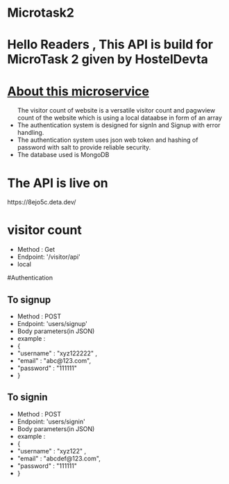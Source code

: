 # Microtask2
# Hello Readers , This API is build  for MicroTask 2 given by HostelDevta
# <u>About this microservice</u>
<ul >
<li style="list-style: none">The visitor count of website is a versatile visitor count and pagwview count of the website which is using a local dataabse in form of an array</li>
<li>The authentication system is designed for signIn and Signup with error handling.</li>
<li>The authentication system uses json web token and  hashing of password with salt to provide reliable security.</li>
<li>The database used is MongoDB</li>
</ul>

# The API is live on  
<p>https://8ejo5c.deta.dev/</p>

# visitor count
<ul >
<li>Method : Get</li>
<li>Endpoint: '/visitor/api'</li>
<li>local</li>
</ul>

#Authentication

<h2>To signup</h2>
<ul >
<li>Method : POST</li>
<li>Endpoint: 'users/signup'</li>
<li>Body parameters(in JSON)</li>
<li>example : </li>
<li>{</li>
<li> "username" : "xyz122222" ,</li>
<li> "email" :  "abc@123.com", </li>
<li>"password" : "111111"</li>
<li>}</li>
</ul>

<h2>To signin</h2>
<ul >
<li>Method : POST</li>
<li>Endpoint: 'users/signin'</li>
<li>Body parameters(in JSON)</li>
<li>example : </li>
<li>{</li>
<li> "username" : "xyz122" ,</li>
<li> "email" :  "abcdef@123.com", </li>
<li>"password" : "111111"</li>
<li>}</li>
</ul>




